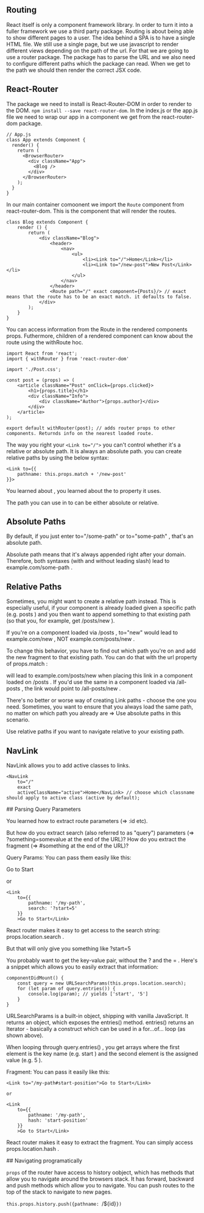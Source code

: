 ## Routing

React itself is only a component framework library. In order to turn it into a fuller framework we use a third party package.
Routing is about being able to show different pages to a user. The idea behind a SPA is to have a single HTML file. We still use a single page, but we use javascript to render different views depending on the path of the url. For that we are going to use a router package. The package has to parse the URL and we also need to configure different paths which the package can read. When we get to the path we should then render the correct JSX code. 

## React-Router

The package we need to install is React-Router-DOM in order to render to the DOM. 
`npm install --save react-router-dom`.
In the index.js or the app.js file we need to wrap our app in a component we get from the react-router-dom package.

```
// App.js
class App extends Component {
  render() {
    return (
      <BrowserRouter>
        <div className="App">
          <Blog />
        </div>
      </BrowserRouter>      
    );
  }
}
```

In our main container comoonent we import the `Route` component from react-router-dom. This is the component that will render the routes.
```
class Blog extends Component {
    render () {
        return (
            <div className="Blog">
                <header>
                    <nav>
                        <ul>
                            <li><Link to="/">Home</Link></li>
                            <li><Link to="/new-post">New Post</Link></li>
                        </ul>
                    </nav>
                </header>
                <Route path="/" exact component={Posts}/> // exact means that the route has to be an exact match. it defaults to false. 
            </div>
        );
    }
}
```

You can access information from the Route in the rendered components props. 
Futhermore, children of a rendered component can know about the route using the withRoute hoc.
```
import React from 'react';
import { withRouter } from 'react-router-dom'

import './Post.css';

const post = (props) => (
    <article className="Post" onClick={props.clicked}>
        <h1>{props.title}</h1>
        <div className="Info">
            <div className="Author">{props.author}</div>
        </div>
    </article>
);

export default withRouter(post); // adds router props to other components. Returnds info on the nearest loaded route.
```
The way you right your `<Link to="/">` you can't control whether it's a relative or absolute path. It is always an absolute path.
you can create relative paths by using the below syntax:
```
<Link to={{
    pathname: this.props.match + '/new-post'
}}>
```

You learned about <Link> , you learned about the to  property it uses.

The path you can use in to can be either absolute or relative. 

## Absolute Paths
By default, if you just enter to="/some-path"  or to="some-path" , that's an absolute path. 

Absolute path means that it's always appended right after your domain. Therefore, both syntaxes (with and without leading slash) lead to example.com/some-path .

## Relative Paths
Sometimes, you might want to create a relative path instead. This is especially useful, if your component is already loaded given a specific path (e.g. posts ) and you then want to append something to that existing path (so that you, for example, get /posts/new ).

If you're on a component loaded via /posts , to="new"  would lead to example.com/new , NOT example.com/posts/new . 

To change this behavior, you have to find out which path you're on and add the new fragment to that existing path. You can do that with the url  property of props.match :

<Link to={props.match.url + '/new'}>  will lead to example.com/posts/new  when placing this link in a component loaded on /posts . If you'd use the same <Link>  in a component loaded via /all-posts , the link would point to /all-posts/new .

There's no better or worse way of creating Link paths - choose the one you need. Sometimes, you want to ensure that you always load the same path, no matter on which path you already are => Use absolute paths in this scenario.

Use relative paths if you want to navigate relative to your existing path.

## NavLink

NavLink allows you to add active classes to links. 
```
<NavLink 
    to="/" 
    exact
    activeClassName="active">Home</NavLink> // choose which classname should apply to active class (active by default);
```

## Parsing Query Parameters

You learned how to extract route parameters (=> :id  etc). 

But how do you extract search (also referred to as "query") parameters (=> ?something=somevalue  at the end of the URL)? How do you extract the fragment (=> #something  at the end of the URL)?

Query Params:
You can pass them easily like this:

<Link to="/my-path?start=5">Go to Start</Link> 

or
```
<Link 
    to={‌{
        pathname: '/my-path',
        search: '?start=5'
    }}
    >Go to Start</Link>
```
React router makes it easy to get access to the search string: props.location.search .

But that will only give you something like ?start=5 

You probably want to get the key-value pair, without the ?  and the = . Here's a snippet which allows you to easily extract that information:
```
componentDidMount() {
    const query = new URLSearchParams(this.props.location.search);
    for (let param of query.entries()) {
        console.log(param); // yields ['start', '5']
    }
}
```
URLSearchParams  is a built-in object, shipping with vanilla JavaScript. It returns an object, which exposes the entries()  method. entries()  returns an Iterator - basically a construct which can be used in a for...of...  loop (as shown above).

When looping through query.entries() , you get arrays where the first element is the key name (e.g. start ) and the second element is the assigned value (e.g. 5 ).

Fragment:
You can pass it easily like this:
```
<Link to="/my-path#start-position">Go to Start</Link> 

or

<Link 
    to={‌{
        pathname: '/my-path',
        hash: 'start-position'
    }}
    >Go to Start</Link>
```
React router makes it easy to extract the fragment. You can simply access props.location.hash .

## Navigating programatically

`props` of the router have access to history oobject, which has methods that allow you to navigate around the browsers stack. 
It has forward, backward and push methods which allow you to navigate. You can push routes to the top of the stack to navigate to new pages.

`this.props.history.push({pathname: `/${id}`})`